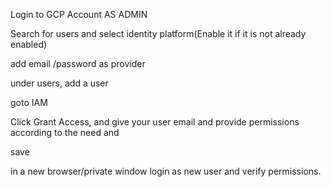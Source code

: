 Login to GCP Account AS ADMIN

Search for users and select identity platform(Enable it if it is not already enabled)

add email /password as provider

under users, add a user

goto IAM

Click Grant Access, and give your user email and provide permissions according to the need and

save

in a new browser/private window login as new user and verify permissions.
